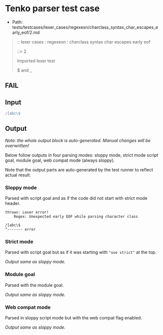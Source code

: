 # Tenko parser test case

- Path: tests/testcases/lexer_cases/regexesn/charclass_syntax_char_escapes_early_eof/2.md

> :: lexer cases : regexesn : charclass syntax char escapes early eof
>
> ::> 2
>
> Imported lexer test
>
> $ and _

## FAIL

## Input

`````js
/[abc\$
`````

## Output

_Note: the whole output block is auto-generated. Manual changes will be overwritten!_

Below follow outputs in four parsing modes: sloppy mode, strict mode script goal, module goal, web compat mode (always sloppy).

Note that the output parts are auto-generated by the test runner to reflect actual result.

### Sloppy mode

Parsed with script goal and as if the code did not start with strict mode header.

`````
throws: Lexer error!
    Regex: Unexpected early EOF while parsing character class

/[abc\$
^------- error
`````

### Strict mode

Parsed with script goal but as if it was starting with `"use strict"` at the top.

_Output same as sloppy mode._

### Module goal

Parsed with the module goal.

_Output same as sloppy mode._

### Web compat mode

Parsed in sloppy script mode but with the web compat flag enabled.

_Output same as sloppy mode._
